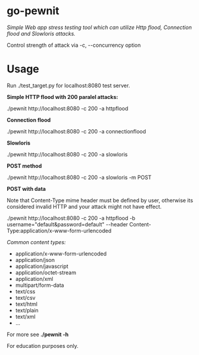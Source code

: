 # go-pewnit
*Simple Web app stress testing tool which can utilize Http flood, Connection flood and Slowloris attacks.*

Control strength of attack via -c, --concurrency option

# Usage

Run ./test_target.py for localhost:8080 test server.

**Simple HTTP flood with 200 paralel attacks:**

./pewnit http://localhost:8080 -c 200 -a httpflood

**Connection flood**

./pewnit http://localhost:8080 -c 200 -a connectionflood

**Slowloris**

./pewnit http://localhost:8080 -c 200 -a slowloris

**POST method**

./pewnit http://localhost:8080 -c 200 -a slowloris -m POST

**POST with data**

Note that Content-Type mime header must be defined by user, otherwise its considered invalid HTTP and your attack might not have effect.

./pewnit http://localhost:8080 -c 200 -a httpflood -b username="default&password=default" --header Content-Type:application/x-www-form-urlencoded

*Common content types:* 
* application/x-www-form-urlencoded  
* application/json  
* application/javascript   
* application/octet-stream   
* application/xml   
* multipart/form-data  
* text/css    
* text/csv    
* text/html    
* text/plain    
* text/xml  
* ...

For more see **./pewnit -h**

For education purposes only. 
